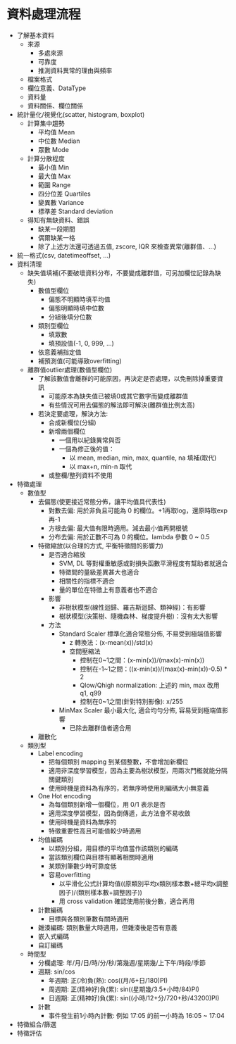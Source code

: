# 資料處理流程
* 了解基本資料
    * 來源
        * 多處來源
        * 可靠度
        * 推測資料異常的理由與頻率
    * 檔案格式
    * 欄位意義、DataType
    * 資料量
    * 資料關係、欄位關係
* 統計量化/視覺化(scatter, histogram, boxplot)
    * 計算集中趨勢
        * 平均值 Mean
        * 中位數 Median
        * 眾數 Mode
    * 計算分散程度
        * 最⼩值 Min
        * 最⼤值 Max
        * 範圍 Range
        * 四分位差 Quartiles
        * 變異數 Variance
        * 標準差 Standard deviation
    * 得知有無缺資料、錯誤
        * 缺某一段期間
        * 偶爾缺某一格
        * 除了上述方法還可透過五值, zscore, IQR 來檢查異常(離群值、...)
* 統一格式(csv, datetimeoffset, ...)
* 資料清理
    * 缺失值填補(不要破壞資料分布，不要變成離群值，可另加欄位記錄為缺失)
        * 數值型欄位
            * 偏態不明顯時填平均值
            * 偏態明顯時填中位數
            * 分組後填分位數
        * 類別型欄位
            * 填眾數
            * 填預設值(-1, 0, 999, ...)
        * 依意義補指定值
        * 補預測值(可能導致overfitting)
    * 離群值outlier處理(數值型欄位)
        * 了解該數值會離群的可能原因，再決定是否處理，以免刪除掉重要資訊
            * 可能原本為缺失值已被填0或其它數字而變成離群值
            * 有些情況可用去偏態的解法即可解決(離群值比例太高)
        * 若決定要處理，解決方法:
            * 合成新欄位(分組)
            * 新增兩個欄位
                * 一個⽤以紀錄異常與否
                * 一個為修正後的值：
                    * 以 mean, median, min, max, quantile, na 填補(取代)
                    * 以 max+n, min-n 取代
            * 或整欄/整列資料不使用
* 特徵處理
    * 數值型
        * 去偏態(使更接近常態分佈，讓平均值具代表性)
            * 對數去偏: 用於非負且可能為 0 的欄位。+1再取log，還原時取exp再-1
            * 方根去偏: 最大值有限時適用。減去最小值再開根號
            * 分布去偏: 用於正數不可為 0 的欄位。lambda 參數 0 ~ 0.5
        * 特徵縮放(以合理的⽅式, 平衡特徵間的影響⼒)
            * 是否適合縮放
                * SVM, DL 等對權重敏感或對損失函數平滑程度有幫助者就適合
                * 特徵間的量級差異甚大也適合
                * 相關性的指標不適合
                * 量的單位在特徵上有意義者也不適合
            * 影響
                * 非樹狀模型(線性迴歸、羅吉斯迴歸、類神經)：有影響
                * 樹狀模型(決策樹、隨機森林、梯度提升樹)：沒有太⼤影響
            * 方法
                * Standard Scaler 標準化適合常態分佈, 不易受到極端值影響
                    * z 轉換法：(x-mean(x))/std(x)
                    * 空間壓縮法
                        * 控制在0~1之間：(x-min(x))/(max(x)-min(x))
                        * 控制在-1~1之間：((x-min(x))/(max(x)-min(x))-0.5) * 2
                        * Qlow/Qhigh normalization: 上述的 min, max 改用 q1, q99
                        * 控制在0~1之間(針對特別影像): x/255
                * MinMax Scaler 最⼩最⼤化, 適合均勻分佈, 容易受到極端值影響
                    * 已除去離群值者適合用
        * 離散化
    * 類別型
        * Label encoding
            * 把每個類別 mapping 到某個整數，不會增加新欄位
            * 適用非深度學習模型，因為主要為樹狀模型，用兩次門檻就能分隔關鍵類別
            * 使⽤時機是資料為有序的，若無序時使用則編碼大小無意義
        * One Hot encoding
            * 為每個類別新增一個欄位，用 0/1 表示是否
            * 適用深度學習模型，因為倒傳遞，此方法會不易收斂
            * 使⽤時機是資料為無序的
            * 特徵重要性高且可能值較少時適用
        * 均值編碼
            * 以類別分組，用目標的平均值當作該類別的編碼
            * 當該類別欄位與目標有顯著相關時適用
            * 某類別筆數少時可靠度低
            * 容易overfitting
                * 以平滑化公式計算均值((原類別平均x類別樣本數+總平均x調整因子)/(類別樣本數+調整因子))
                * 用 cross validation 確認使用前後分數，適合再用
        * 計數編碼
            * 目標與各類別筆數有關時適用
        * 雜湊編碼: 類別數量大時適用，但雜湊後是否有意義
        * 嵌入式編碼
        * 自訂編碼
    * 時間型
        * 分欄處理: 年/月/日/時/分/秒/第幾週/星期幾/上下午/時段/季節
        * 週期: sin/cos
            * 年週期: 正(冷)負(熱): cos((月/6+日/180)PI)
            * 周週期: 正(精神好)負(累): sin((星期幾/3.5+小時/84)PI)
            * 日週期: 正(精神好)負(累): sin((小時/12+分/720+秒/43200)PI)
        * 計數
            * 事件發生前1小時內計數: 例如 17:05 的前一小時為 16:05 ~ 17:04
* 特徵組合/篩選
* 特徵評估